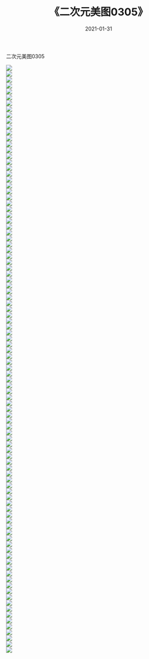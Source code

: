 ﻿---
layout: post
title:  《二次元美图0305》
date:   2021-01-31
img: http://imgx.orgx.ga/二次元/2021/二次元美图0305/000.jpg
categories: [美女, 清纯, 唯美]
---

二次元美图0305

 ![](http://imgx.orgx.ga/二次元/2021/二次元美图0305/001.jpg) <br>![](http://imgx.orgx.ga/二次元/2021/二次元美图0305/002.jpg) <br>![](http://imgx.orgx.ga/二次元/2021/二次元美图0305/003.jpg) <br>![](http://imgx.orgx.ga/二次元/2021/二次元美图0305/004.jpg) <br>![](http://imgx.orgx.ga/二次元/2021/二次元美图0305/005.jpg) <br>![](http://imgx.orgx.ga/二次元/2021/二次元美图0305/006.jpg) <br>![](http://imgx.orgx.ga/二次元/2021/二次元美图0305/007.jpg) <br>![](http://imgx.orgx.ga/二次元/2021/二次元美图0305/008.jpg) <br>![](http://imgx.orgx.ga/二次元/2021/二次元美图0305/009.jpg) <br>![](http://imgx.orgx.ga/二次元/2021/二次元美图0305/010.jpg) <br>![](http://imgx.orgx.ga/二次元/2021/二次元美图0305/011.jpg) <br>![](http://imgx.orgx.ga/二次元/2021/二次元美图0305/012.jpg) <br>![](http://imgx.orgx.ga/二次元/2021/二次元美图0305/013.jpg) <br>![](http://imgx.orgx.ga/二次元/2021/二次元美图0305/014.jpg) <br>![](http://imgx.orgx.ga/二次元/2021/二次元美图0305/015.jpg) <br>![](http://imgx.orgx.ga/二次元/2021/二次元美图0305/016.jpg) <br>![](http://imgx.orgx.ga/二次元/2021/二次元美图0305/017.jpg) <br>![](http://imgx.orgx.ga/二次元/2021/二次元美图0305/018.jpg) <br>![](http://imgx.orgx.ga/二次元/2021/二次元美图0305/019.jpg) <br>![](http://imgx.orgx.ga/二次元/2021/二次元美图0305/020.jpg) <br>![](http://imgx.orgx.ga/二次元/2021/二次元美图0305/021.jpg) <br>![](http://imgx.orgx.ga/二次元/2021/二次元美图0305/022.jpg) <br>![](http://imgx.orgx.ga/二次元/2021/二次元美图0305/023.jpg) <br>![](http://imgx.orgx.ga/二次元/2021/二次元美图0305/024.jpg) <br>![](http://imgx.orgx.ga/二次元/2021/二次元美图0305/025.jpg) <br>![](http://imgx.orgx.ga/二次元/2021/二次元美图0305/026.jpg) <br>![](http://imgx.orgx.ga/二次元/2021/二次元美图0305/027.jpg) <br>![](http://imgx.orgx.ga/二次元/2021/二次元美图0305/028.jpg) <br>![](http://imgx.orgx.ga/二次元/2021/二次元美图0305/029.jpg) <br>![](http://imgx.orgx.ga/二次元/2021/二次元美图0305/030.jpg) <br>![](http://imgx.orgx.ga/二次元/2021/二次元美图0305/031.jpg) <br>![](http://imgx.orgx.ga/二次元/2021/二次元美图0305/032.jpg) <br>![](http://imgx.orgx.ga/二次元/2021/二次元美图0305/033.jpg) <br>![](http://imgx.orgx.ga/二次元/2021/二次元美图0305/034.jpg) <br>![](http://imgx.orgx.ga/二次元/2021/二次元美图0305/035.jpg) <br>![](http://imgx.orgx.ga/二次元/2021/二次元美图0305/036.jpg) <br>![](http://imgx.orgx.ga/二次元/2021/二次元美图0305/037.jpg) <br>![](http://imgx.orgx.ga/二次元/2021/二次元美图0305/038.jpg) <br>![](http://imgx.orgx.ga/二次元/2021/二次元美图0305/039.jpg) <br>![](http://imgx.orgx.ga/二次元/2021/二次元美图0305/040.jpg) <br>![](http://imgx.orgx.ga/二次元/2021/二次元美图0305/041.jpg) <br>![](http://imgx.orgx.ga/二次元/2021/二次元美图0305/042.jpg) <br>![](http://imgx.orgx.ga/二次元/2021/二次元美图0305/043.jpg) <br>![](http://imgx.orgx.ga/二次元/2021/二次元美图0305/044.jpg) <br>![](http://imgx.orgx.ga/二次元/2021/二次元美图0305/045.jpg) <br>![](http://imgx.orgx.ga/二次元/2021/二次元美图0305/046.jpg) <br>![](http://imgx.orgx.ga/二次元/2021/二次元美图0305/047.jpg) <br>![](http://imgx.orgx.ga/二次元/2021/二次元美图0305/048.jpg) <br>![](http://imgx.orgx.ga/二次元/2021/二次元美图0305/049.jpg) <br>![](http://imgx.orgx.ga/二次元/2021/二次元美图0305/050.jpg) <br>![](http://imgx.orgx.ga/二次元/2021/二次元美图0305/051.jpg) <br>![](http://imgx.orgx.ga/二次元/2021/二次元美图0305/052.jpg) <br>![](http://imgx.orgx.ga/二次元/2021/二次元美图0305/053.jpg) <br>![](http://imgx.orgx.ga/二次元/2021/二次元美图0305/054.jpg) <br>![](http://imgx.orgx.ga/二次元/2021/二次元美图0305/055.jpg) <br>![](http://imgx.orgx.ga/二次元/2021/二次元美图0305/056.jpg) <br>![](http://imgx.orgx.ga/二次元/2021/二次元美图0305/057.jpg) <br>![](http://imgx.orgx.ga/二次元/2021/二次元美图0305/058.jpg) <br>![](http://imgx.orgx.ga/二次元/2021/二次元美图0305/059.jpg) <br>![](http://imgx.orgx.ga/二次元/2021/二次元美图0305/060.jpg) <br>![](http://imgx.orgx.ga/二次元/2021/二次元美图0305/061.jpg) <br>![](http://imgx.orgx.ga/二次元/2021/二次元美图0305/062.jpg) <br>![](http://imgx.orgx.ga/二次元/2021/二次元美图0305/063.jpg) <br>![](http://imgx.orgx.ga/二次元/2021/二次元美图0305/064.jpg) <br>![](http://imgx.orgx.ga/二次元/2021/二次元美图0305/065.jpg) <br>![](http://imgx.orgx.ga/二次元/2021/二次元美图0305/066.jpg) <br>![](http://imgx.orgx.ga/二次元/2021/二次元美图0305/067.jpg) <br>![](http://imgx.orgx.ga/二次元/2021/二次元美图0305/068.jpg) <br>![](http://imgx.orgx.ga/二次元/2021/二次元美图0305/069.jpg) <br>![](http://imgx.orgx.ga/二次元/2021/二次元美图0305/070.jpg) <br>![](http://imgx.orgx.ga/二次元/2021/二次元美图0305/071.jpg) <br>![](http://imgx.orgx.ga/二次元/2021/二次元美图0305/072.jpg) <br>![](http://imgx.orgx.ga/二次元/2021/二次元美图0305/073.jpg) <br>![](http://imgx.orgx.ga/二次元/2021/二次元美图0305/074.jpg) <br>![](http://imgx.orgx.ga/二次元/2021/二次元美图0305/075.jpg) <br>![](http://imgx.orgx.ga/二次元/2021/二次元美图0305/076.jpg) <br>![](http://imgx.orgx.ga/二次元/2021/二次元美图0305/077.jpg) <br>![](http://imgx.orgx.ga/二次元/2021/二次元美图0305/078.jpg) <br>![](http://imgx.orgx.ga/二次元/2021/二次元美图0305/079.jpg) <br>![](http://imgx.orgx.ga/二次元/2021/二次元美图0305/080.jpg) <br>![](http://imgx.orgx.ga/二次元/2021/二次元美图0305/081.jpg) <br>![](http://imgx.orgx.ga/二次元/2021/二次元美图0305/082.jpg) <br>![](http://imgx.orgx.ga/二次元/2021/二次元美图0305/083.jpg) <br>![](http://imgx.orgx.ga/二次元/2021/二次元美图0305/084.jpg) <br>![](http://imgx.orgx.ga/二次元/2021/二次元美图0305/085.jpg) <br>![](http://imgx.orgx.ga/二次元/2021/二次元美图0305/086.jpg) <br>![](http://imgx.orgx.ga/二次元/2021/二次元美图0305/087.jpg) <br>![](http://imgx.orgx.ga/二次元/2021/二次元美图0305/088.jpg) <br>![](http://imgx.orgx.ga/二次元/2021/二次元美图0305/089.jpg) <br>![](http://imgx.orgx.ga/二次元/2021/二次元美图0305/090.jpg) <br>![](http://imgx.orgx.ga/二次元/2021/二次元美图0305/091.jpg) <br>![](http://imgx.orgx.ga/二次元/2021/二次元美图0305/092.jpg) <br>![](http://imgx.orgx.ga/二次元/2021/二次元美图0305/093.jpg) <br>![](http://imgx.orgx.ga/二次元/2021/二次元美图0305/094.jpg) <br>![](http://imgx.orgx.ga/二次元/2021/二次元美图0305/095.jpg) <br>![](http://imgx.orgx.ga/二次元/2021/二次元美图0305/096.jpg) <br>![](http://imgx.orgx.ga/二次元/2021/二次元美图0305/097.jpg) <br>![](http://imgx.orgx.ga/二次元/2021/二次元美图0305/098.jpg) <br>![](http://imgx.orgx.ga/二次元/2021/二次元美图0305/099.jpg) <br>![](http://imgx.orgx.ga/二次元/2021/二次元美图0305/100.jpg) <br>